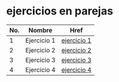# ejercicios en parejas


| No. | Nombre      | Href             |
| --- | ----------- | ---------------- |
| 1   | Ejercicio 1 | [ejercicio 1](./ejercicio-1.cs) |
| 2   | Ejercicio 2 | [ejercicio 2](./ejercicio-2.cs) |
| 3   | Ejercicio 3 | [ejercicio 3](./ejercicio-3.cs) |
| 4   | Ejercicio 4 | [ejercicio 4](./ejercicio-4.cs) |